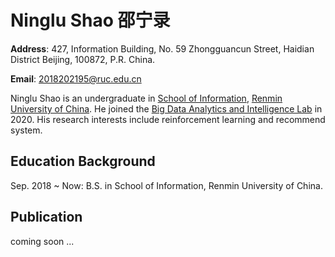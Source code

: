 # Ninglu Shao    邵宁录

**Address**: 427, Information Building, No. 59 Zhongguancun Street, Haidian District Beijing, 100872, P.R. China.

**Email**: 2018202195@ruc.edu.cn

Ninglu Shao is an undergraduate in [School of Information](http://info.ruc.edu.cn/), [Renmin University of China](https://www.ruc.edu.cn/). He joined the [Big Data Analytics and Intelligence Lab](http://info.ruc.edu.cn/academic_research_lab_detail.php?id=20) in 2020. His research interests include reinforcement learning and recommend system. 

## Education Background

Sep. 2018 ~ Now: B.S. in School of Information, Renmin University of China.

## Publication

coming soon ...

